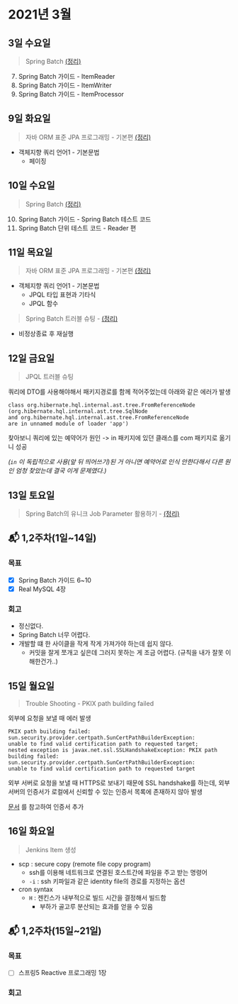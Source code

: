 # 2021년 3월

## 3일 수요일

> Spring Batch [(정리)](../spring/spring-batch/guide.md)

7. Spring Batch 가이드 - ItemReader
8. Spring Batch 가이드 - ItemWriter
9. Spring Batch 가이드 - ItemProcessor

## 9일 화요일

> 자바 ORM 표준 JPA 프로그래밍 - 기본편 [(정리)](../database/jpa/orm_jpa_basic.md)

- 객체지향 쿼리 언어1 - 기본문법
    - 페이징

## 10일 수요일

> Spring Batch [(정리)](../spring/spring-batch/guide.md)

10. Spring Batch 가이드 - Spring Batch 테스트 코드
11. Spring Batch 단위 테스트 코드 - Reader 편

## 11일 목요일

> 자바 ORM 표준 JPA 프로그래밍 - 기본편 [(정리)](../database/jpa/orm_jpa_basic.md)

- 객체지향 쿼리 언어1 - 기본문법
    - JPQL 타입 표현과 기타식
    - JPQL 함수

> Spring Batch 트러블 슈팅 - [(정리)](../spring/spring-batch/trouble_shooting.md)

- 비정상종료 후 재실행

## 12일 금요일

> JPQL 트러블 슈팅

쿼리에 DTO를 사용해야해서 패키지경로를 함께 적어주었는데 아래와 같은 에러가 발생

```class org.hibernate.hql.internal.ast.tree.SqlNode cannot be cast to 
class org.hibernate.hql.internal.ast.tree.FromReferenceNode 
(org.hibernate.hql.internal.ast.tree.SqlNode 
and org.hibernate.hql.internal.ast.tree.FromReferenceNode 
are in unnamed module of loader 'app')
```

찾아보니 쿼리에 있는 예약어가 원인 -> in 패키지에 있던 클래스를 com 패키지로 옮기니 성공

_(`in` 이 독립적으로 사용(앞 뒤 띄어쓰기)된 거 아니면 예약어로 인식 안한다해서 다른 원인 엄청 찾았는데 결국 이게 문제였다.)_

## 13일 토요일

> Spring Batch의 유니크 Job Parameter 활용하기 - [(정리)](../spring/spring-batch/practice.md)

## 📬 1,2주차(1일~14일)

### 목표

- [x] Spring Batch 가이드 6~10
- [x] Real MySQL 4장

### 회고

- 정신없다.
- Spring Batch 너무 어렵다.
- 개발할 떄 한 사이클을 작게 작게 가져가야 하는데 쉽지 않다.
    - 커밋을 잘게 쪼개고 싶은데 그러지 못하는 게 조금 어렵다. (규칙을 내가 잘못 이해한건가..)

## 15일 월요일

> Trouble Shooting - PKIX path building failed

외부에 요청을 보낼 때 에러 발생

```org.springframework.web.client.ResourceAccessException: I/O error on POST request for "외부 서버": 
PKIX path building failed: sun.security.provider.certpath.SunCertPathBuilderException: 
unable to find valid certification path to requested target; 
nested exception is javax.net.ssl.SSLHandshakeException: PKIX path building failed: 
sun.security.provider.certpath.SunCertPathBuilderException: 
unable to find valid certification path to requested target
```

외부 서버로 요청을 보낼 때 HTTPS로 보내기 때문에 SSL handshake를 하는데, 외부 서버의 인증서가 로컬에서 신뢰할 수 있는 인증서 목록에 존재하지 않아 발생

[문서](https://www.lesstif.com/system-admin/java-validatorexception-keystore-ssl-tls-import-12451848.html)
를 참고하여 인증서 추가

## 16일 화요일

> Jenkins Item 생성

- scp : secure copy (remote file copy program)
    - ssh를 이용해 네트워크로 연결된 호스트간에 파일을 주고 받는 명령어
    - `-i` : ssh 키파일과 같은 identity file의 경로를 지정하는 옵션
- cron syntax
    - `H` : 젠킨스가 내부적으로 빌드 시간을 결정해서 빌드함
        - 부하가 골고루 분산되는 효과를 얻을 수 있음

## 📬 1,2주차(15일~21일)

### 목표

- [ ] 스프링5 Reactive 프로그래밍 1장

### 회고
